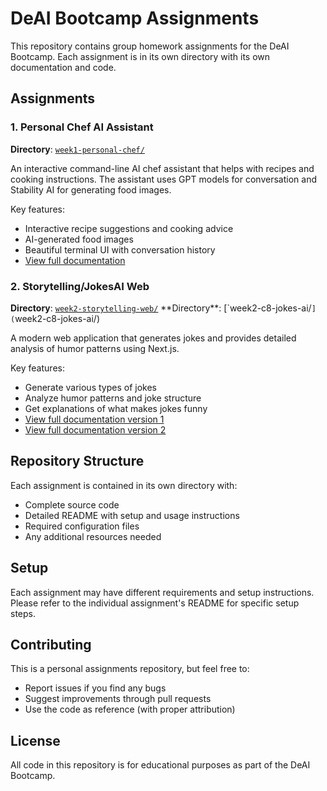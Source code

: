 # DeAI Bootcamp Assignments

This repository contains group homework assignments for the DeAI Bootcamp. Each assignment is in its own directory with its own documentation and code.

## Assignments

### 1. Personal Chef AI Assistant
**Directory**: [`week1-personal-chef/`](week1-personal-chef/)

An interactive command-line AI chef assistant that helps with recipes and cooking instructions. The assistant uses GPT models for conversation and Stability AI for generating food images.

Key features:
- Interactive recipe suggestions and cooking advice
- AI-generated food images
- Beautiful terminal UI with conversation history
- [View full documentation](personal-chef/README.md)

### 2. Storytelling/JokesAI Web
**Directory**: [`week2-storytelling-web/`](`week2-storytelling-web/)
**Directory**: [`week2-c8-jokes-ai/`](`week2-c8-jokes-ai/)

A modern web application that generates jokes and provides detailed analysis of humor patterns using Next.js.

Key features:
- Generate various types of jokes
- Analyze humor patterns and joke structure
- Get explanations of what makes jokes funny
- [View full documentation version 1](week2-storytelling-web/README.md)
- [View full documentation version 2](week2-c8-jokes-ai/README.md)


## Repository Structure

Each assignment is contained in its own directory with:
- Complete source code
- Detailed README with setup and usage instructions
- Required configuration files
- Any additional resources needed

## Setup

Each assignment may have different requirements and setup instructions. Please refer to the individual assignment's README for specific setup steps.

## Contributing

This is a personal assignments repository, but feel free to:
- Report issues if you find any bugs
- Suggest improvements through pull requests
- Use the code as reference (with proper attribution)

## License

All code in this repository is for educational purposes as part of the DeAI Bootcamp. 